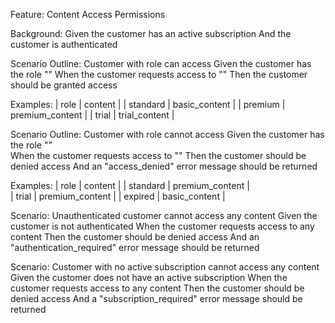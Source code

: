 Feature: Content Access Permissions

Background:
Given the customer has an active subscription
And the customer is authenticated

Scenario Outline: Customer with <role> role can access <content>
Given the customer has the role "<role>"
When the customer requests access to "<content>"
Then the customer should be granted access

Examples:
| role        | content         |
| standard    | basic_content   |
| premium     | premium_content |
| trial       | trial_content   |

Scenario Outline: Customer with <role> role cannot access <content>
Given the customer has the role "<role>"  
When the customer requests access to "<content>"
Then the customer should be denied access
And an "access_denied" error message should be returned

Examples:
| role     | content         |
| standard | premium_content |  
| trial    | premium_content |
| expired  | basic_content   |

Scenario: Unauthenticated customer cannot access any content
Given the customer is not authenticated
When the customer requests access to any content
Then the customer should be denied access
And an "authentication_required" error message should be returned

Scenario: Customer with no active subscription cannot access any content
Given the customer does not have an active subscription
When the customer requests access to any content
Then the customer should be denied access
And a "subscription_required" error message should be returned


